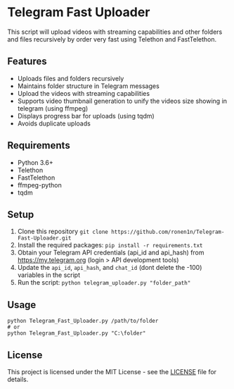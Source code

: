 # Telegram Fast Uploader

This script will upload videos with streaming capabilities and other folders and files recursively by order very fast using Telethon and FastTelethon.

## Features

- Uploads files and folders recursively
- Maintains folder structure in Telegram messages
- Upload the videos with streaming capabilities
- Supports video thumbnail generation to unify the videos size showing in telegram (using ffmpeg)
- Displays progress bar for uploads (using tqdm)
- Avoids duplicate uploads

## Requirements

- Python 3.6+
- Telethon
- FastTelethon
- ffmpeg-python
- tqdm

## Setup

1. Clone this repository `git clone https://github.com/ronen1n/Telegram-Fast-Uploader.git`
2. Install the required packages: `pip install -r requirements.txt`
3. Obtain your Telegram API credentials (api_id and api_hash) from https://my.telegram.org (login > API development tools)
4. Update the `api_id`, `api_hash`, and `chat_id` (dont delete the -100) variables in the script
5. Run the script: `python telegram_uploader.py "folder_path"`

## Usage

```
python Telegram_Fast_Uploader.py /path/to/folder
# or
python Telegram_Fast_Uploader.py "C:\folder"
```

## License

This project is licensed under the MIT License - see the [LICENSE](LICENSE) file for details.
